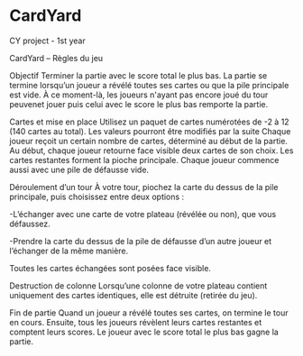 # CardYard
CY project - 1st year

CardYard – Règles du jeu

Objectif
Terminer la partie avec le score total le plus bas. La partie se termine lorsqu’un joueur a révélé toutes ses cartes ou que la pile principale est vide. À ce moment-là, les joueurs n'ayant pas encore joué du tour peuvenet jouer puis celui avec le score le plus bas remporte la partie.

Cartes et mise en place
Utilisez un paquet de cartes numérotées de -2 à 12 (140 cartes au total). Les valeurs pourront être modifiés par la suite
Chaque joueur reçoit un certain nombre de cartes, déterminé au début de la partie.
Au début, chaque joueur retourne face visible deux cartes de son choix.
Les cartes restantes forment la pioche principale. Chaque joueur commence aussi avec une pile de défausse vide.

Déroulement d’un tour
À votre tour, piochez la carte du dessus de la pile principale, puis choisissez entre deux options :

-L’échanger avec une carte de votre plateau (révélée ou non), que vous défaussez.

-Prendre la carte du dessus de la pile de défausse d’un autre joueur et l’échanger de la même manière.
    
Toutes les cartes échangées sont posées face visible.

Destruction de colonne
Lorsqu’une colonne de votre plateau contient uniquement des cartes identiques, elle est détruite (retirée du jeu).

Fin de partie
Quand un joueur a révélé toutes ses cartes, on termine le tour en cours. Ensuite, tous les joueurs révèlent leurs cartes restantes et comptent leurs scores. Le joueur avec le score total le plus bas gagne la partie.
